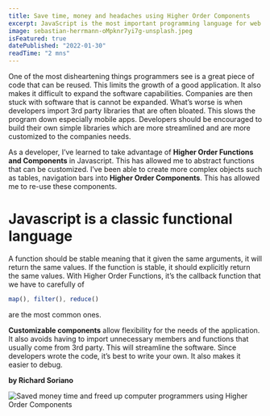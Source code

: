 ```yaml
---
title: Save time, money and headaches using Higher Order Components
excerpt: JavaScript is the most important programming language for web development. Reusability and stability are key in large projects.
image: sebastian-herrmann-oMpknr7yi7g-unsplash.jpeg
isFeatured: true
datePublished: "2022-01-30"
readTime: "2 mns"
---
```


One of the most disheartening things programmers see is a great piece of code that can be reused. This limits the growth of a good application. It also makes it difficult to expand the software capabilities. Companies are then stuck with software that is cannot be expanded. What’s worse is when developers import 3rd party libraries that are often bloated. This slows the program down especially mobile apps. Developers should be encouraged to build their own simple libraries which are more streamlined and are more customized to the companies needs.

As a developer, I’ve learned to take advantage of **Higher Order Functions and Components** in Javascript. This has allowed me to abstract functions that can be customized. I’ve been able to create more complex objects such as tables, navigation bars into **Higher Order Components**. This has allowed me to re-use these components.

# Javascript is a classic functional language

A function should be stable meaning that it given the same arguments, it will return the same values. If the function is stable, it should explicitly return the same values. With Higher Order Functions, it’s the callback function that we have to carefully of

```js
map(), filter(), reduce()
```

are the most common ones.

**Customizable components** allow flexibility for the needs of the application. It also avoids having to import unnecessary members and functions that usually come from 3rd party. This will streamline the software. Since developers wrote the code, it’s best to write your own. It also makes it easier to debug.

**by Richard Soriano**

![Saved money time and freed up computer programmers using Higher Order Components](mi-pham-FtZL0r4DZYk-unsplash.jpeg)
